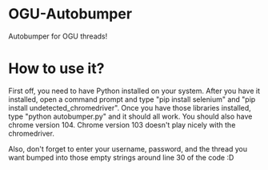 # OGU-Autobumper
Autobumper for OGU threads!

# How to use it?
First off, you need to have Python installed on your system. 
After you have it installed, open a command prompt and type "pip install selenium" and "pip install undetected_chromedriver". Once you have those libraries installed, type "python autobumper.py" and it should all work. You should also have chrome version 104. Chrome version 103 doesn't play nicely with the chromedriver.

Also, don't forget to enter your username, password, and the thread you want bumped into those empty strings around line 30 of the code :D
